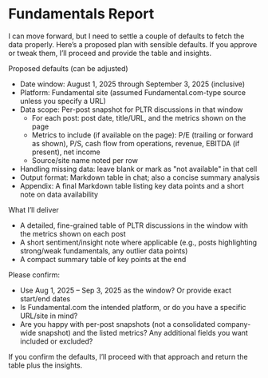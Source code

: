 # Fundamentals Report

I can move forward, but I need to settle a couple of defaults to fetch the data properly. Here’s a proposed plan with sensible defaults. If you approve or tweak them, I’ll proceed and provide the table and insights.

Proposed defaults (can be adjusted)
- Date window: August 1, 2025 through September 3, 2025 (inclusive)
- Platform: Fundamental site (assumed Fundamental.com-type source unless you specify a URL)
- Data scope: Per-post snapshot for PLTR discussions in that window
  - For each post: post date, title/URL, and the metrics shown on the page
  - Metrics to include (if available on the page): P/E (trailing or forward as shown), P/S, cash flow from operations, revenue, EBITDA (if present), net income
  - Source/site name noted per row
- Handling missing data: leave blank or mark as "not available" in that cell
- Output format: Markdown table in chat; also a concise summary analysis
- Appendix: A final Markdown table listing key data points and a short note on data availability

What I’ll deliver
- A detailed, fine-grained table of PLTR discussions in the window with the metrics shown on each post
- A short sentiment/insight note where applicable (e.g., posts highlighting strong/weak fundamentals, any outlier data points)
- A compact summary table of key points at the end

Please confirm:
- Use Aug 1, 2025 – Sep 3, 2025 as the window? Or provide exact start/end dates
- Is Fundamental.com the intended platform, or do you have a specific URL/site in mind?
- Are you happy with per-post snapshots (not a consolidated company-wide snapshot) and the listed metrics? Any additional fields you want included or excluded?

If you confirm the defaults, I’ll proceed with that approach and return the table plus the insights.
